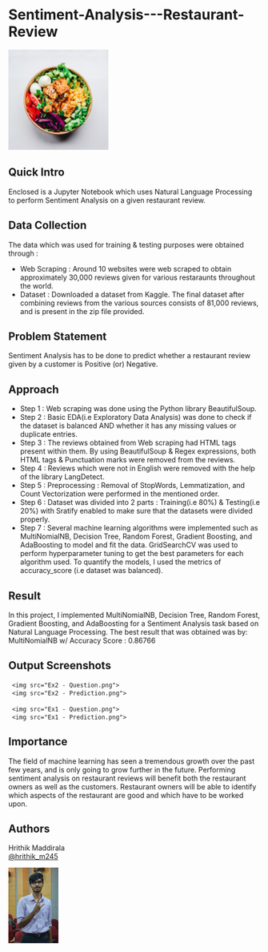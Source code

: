 # Sentiment-Analysis---Restaurant-Review

<img src="Picture.jpg" width = "200" height = "200" >

## Quick Intro
Enclosed is a Jupyter Notebook which uses Natural Language Processing to perform Sentiment Analysis on a given restaurant review.

## Data Collection
The data which was used for training & testing purposes were obtained through : 
* Web Scraping : Around 10 websites were web scraped to obtain approximately 30,000 reviews given for various restaraunts throughout the world. 
* Dataset : Downloaded a dataset from Kaggle. The final dataset after combining reviews from the various sources consists of 81,000 reviews, and is present in the zip file provided.

## Problem Statement
Sentiment Analysis has to be done to predict whether a restaurant review given by a customer is Positive (or) Negative.

## Approach
* Step 1 : Web scraping was done using the Python library BeautifulSoup. 
* Step 2 : Basic EDA(i.e Exploratory Data Analysis) was done to check if the dataset is balanced AND whether it has any missing values or duplicate entries.
* Step 3 : The reviews obtained from Web scraping had HTML tags present within them. By using BeautifulSoup & Regex expressions, both HTML tags & Punctuation marks were removed from the reviews.
* Step 4 : Reviews which were not in English were removed with the help of the library LangDetect.
* Step 5 : Preprocessing : Removal of StopWords, Lemmatization, and Count Vectorization were performed in the mentioned order.
* Step 6 : Dataset was divided into 2 parts : Training(i.e 80%) & Testing(i.e 20%) with Sratify enabled to make sure that the datasets were divided properly.
* Step 7 : Several machine learning algorithms were implemented such as MultiNomialNB, Decision Tree, Random Forest, Gradient Boosting, and AdaBoosting to model and fit the data. GridSearchCV was used to perform hyperparameter tuning to get the best parameters for each algorithm used. To quantify the models, I used the metrics of accuracy_score (i.e dataset was balanced).


## Result
In this project, I implemented MultiNomialNB, Decision Tree, Random Forest, Gradient Boosting, and AdaBoosting for a Sentiment Analysis task based on Natural Language Processing. The best result that was obtained was by: MultiNomialNB w/ Accuracy Score : 0.86766

## Output Screenshots 

     <img src="Ex2 - Question.png">
     <img src="Ex2 - Prediction.png">
     
     <img src="Ex1 - Question.png">
     <img src="Ex1 - Prediction.png">

## Importance
The field of machine learning has seen a tremendous growth over the past few years, and is only going to grow further in the future. 
Performing sentiment analysis on restaurant reviews will benefit both the restaurant owners as well as the customers. Restaurant owners will be able to identify which aspects of the restaurant are good and which have to be worked upon. 

## Authors

Hrithik Maddirala  
[@hrithik_m245](https://www.linkedin.com/in/hrithik-maddirala/)


<img src="DSC_0037-01-01.jpeg" width="100">
